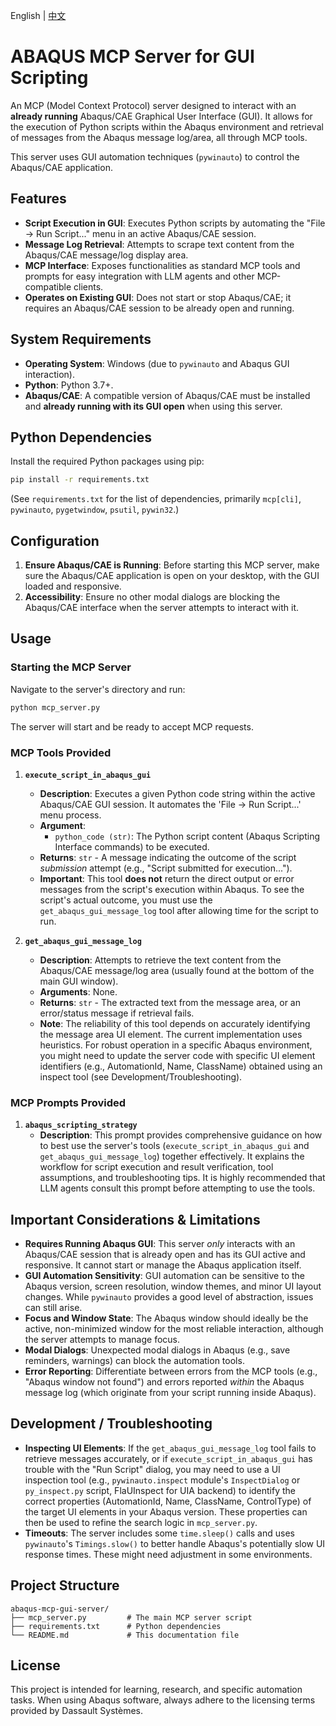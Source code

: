 English | [中文](README_zh.md)

# ABAQUS MCP Server for GUI Scripting

An MCP (Model Context Protocol) server designed to interact with an **already running** Abaqus/CAE Graphical User Interface (GUI). It allows for the execution of Python scripts within the Abaqus environment and retrieval of messages from the Abaqus message log/area, all through MCP tools.

This server uses GUI automation techniques (`pywinauto`) to control the Abaqus/CAE application.

## Features

- **Script Execution in GUI**: Executes Python scripts by automating the "File -> Run Script..." menu in an active Abaqus/CAE session.
- **Message Log Retrieval**: Attempts to scrape text content from the Abaqus/CAE message/log display area.
- **MCP Interface**: Exposes functionalities as standard MCP tools and prompts for easy integration with LLM agents and other MCP-compatible clients.
- **Operates on Existing GUI**: Does not start or stop Abaqus/CAE; it requires an Abaqus/CAE session to be already open and running.

## System Requirements

-   **Operating System**: Windows (due to `pywinauto` and Abaqus GUI interaction).
-   **Python**: Python 3.7+.
-   **Abaqus/CAE**: A compatible version of Abaqus/CAE must be installed and **already running with its GUI open** when using this server.

## Python Dependencies

Install the required Python packages using pip:

```bash
pip install -r requirements.txt
```

(See `requirements.txt` for the list of dependencies, primarily `mcp[cli]`, `pywinauto`, `pygetwindow`, `psutil`, `pywin32`.)

## Configuration

1.  **Ensure Abaqus/CAE is Running**: Before starting this MCP server, make sure the Abaqus/CAE application is open on your desktop, with the GUI loaded and responsive.
2.  **Accessibility**: Ensure no other modal dialogs are blocking the Abaqus/CAE interface when the server attempts to interact with it.

## Usage

### Starting the MCP Server

Navigate to the server's directory and run:

```bash
python mcp_server.py
```

The server will start and be ready to accept MCP requests.

### MCP Tools Provided

1.  **`execute_script_in_abaqus_gui`**
    *   **Description**: Executes a given Python code string within the active Abaqus/CAE GUI session. It automates the 'File -> Run Script...' menu process.
    *   **Argument**:
        *   `python_code (str)`: The Python script content (Abaqus Scripting Interface commands) to be executed.
    *   **Returns**: `str` - A message indicating the outcome of the script *submission* attempt (e.g., "Script submitted for execution...").
    *   **Important**: This tool **does not** return the direct output or error messages from the script's execution within Abaqus. To see the script's actual outcome, you must use the `get_abaqus_gui_message_log` tool after allowing time for the script to run.

2.  **`get_abaqus_gui_message_log`**
    *   **Description**: Attempts to retrieve the text content from the Abaqus/CAE message/log area (usually found at the bottom of the main GUI window).
    *   **Arguments**: None.
    *   **Returns**: `str` - The extracted text from the message area, or an error/status message if retrieval fails.
    *   **Note**: The reliability of this tool depends on accurately identifying the message area UI element. The current implementation uses heuristics. For robust operation in a specific Abaqus environment, you might need to update the server code with specific UI element identifiers (e.g., AutomationId, Name, ClassName) obtained using an inspect tool (see Development/Troubleshooting).

### MCP Prompts Provided

1.  **`abaqus_scripting_strategy`**
    *   **Description**: This prompt provides comprehensive guidance on how to best use the server's tools (`execute_script_in_abaqus_gui` and `get_abaqus_gui_message_log`) together effectively. It explains the workflow for script execution and result verification, tool assumptions, and troubleshooting tips. It is highly recommended that LLM agents consult this prompt before attempting to use the tools.

## Important Considerations & Limitations

-   **Requires Running Abaqus GUI**: This server *only* interacts with an Abaqus/CAE session that is already open and has its GUI active and responsive. It cannot start or manage the Abaqus application itself.
-   **GUI Automation Sensitivity**: GUI automation can be sensitive to the Abaqus version, screen resolution, window themes, and minor UI layout changes. While `pywinauto` provides a good level of abstraction, issues can still arise.
-   **Focus and Window State**: The Abaqus window should ideally be the active, non-minimized window for the most reliable interaction, although the server attempts to manage focus.
-   **Modal Dialogs**: Unexpected modal dialogs in Abaqus (e.g., save reminders, warnings) can block the automation tools.
-   **Error Reporting**: Differentiate between errors from the MCP tools (e.g., "Abaqus window not found") and errors reported *within* the Abaqus message log (which originate from your script running inside Abaqus).

## Development / Troubleshooting

-   **Inspecting UI Elements**: If the `get_abaqus_gui_message_log` tool fails to retrieve messages accurately, or if `execute_script_in_abaqus_gui` has trouble with the "Run Script" dialog, you may need to use a UI inspection tool (e.g., `pywinauto.inspect` module's `InspectDialog` or `py_inspect.py` script, FlaUInspect for UIA backend) to identify the correct properties (AutomationId, Name, ClassName, ControlType) of the target UI elements in your Abaqus version. These properties can then be used to refine the search logic in `mcp_server.py`.
-   **Timeouts**: The server includes some `time.sleep()` calls and uses `pywinauto`'s `Timings.slow()` to better handle Abaqus's potentially slow UI response times. These might need adjustment in some environments.

## Project Structure

```
abaqus-mcp-gui-server/
├── mcp_server.py         # The main MCP server script
├── requirements.txt      # Python dependencies
└── README.md             # This documentation file
```

## License

This project is intended for learning, research, and specific automation tasks. When using Abaqus software, always adhere to the licensing terms provided by Dassault Systèmes.